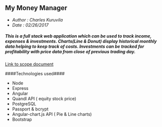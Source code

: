 ## My Money Manager ##

* *Author : Charles Kuruvila*
* *Date : 02/26/2017*

##### This is a full stack web application which can be used to track income, expenses & investments. Charts(Line & Donut) display  historical monthly data helping to keep track of costs. Investments can be tracked for profitability with price data from close of previous trading day. #####

[Link to scope document](https://docs.google.com/document/d/1EqoAes9ASvzOXwlAyumGuGtWAPkS70TNet4cn64smII/edit#heading=h.x5497hm2698b)


####Technologies used####
* Node
* Express
* Angular
* Quandl API ( equity stock price)
* PostgreSQL
* Passport & bcrypt
* Angular-chart.js  API (  Pie & Line charts)
* Bootstrap
